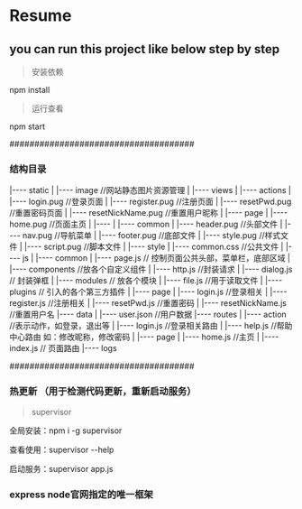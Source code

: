 # Resume

## you can run this project like below step by step
 
> 安装依赖

  npm install 

> 运行查看

  npm start

#####################################

### 结构目录


|---- static
|     |---- image //网站静态图片资源管理
|     |---- views
|           |---- actions
|				  |---- login.pug //登录页面
|				  |---- register.pug //注册页面
|				  |---- resetPwd.pug //重置密码页面
|				  |---- resetNickName.pug //重置用户昵称
|           |---- page
|                 |---- home.pug //页面主页 
|				  |---- 
|			|---- common
|				  |---- header.pug //头部文件
|				  |---- nav.pug //导航菜单
|				  |---- footer.pug //底部文件
|				  |---- style.pug //样式文件
|				  |---- script.pug //脚本文件
|     |---- style
|           |---- common.css //公共文件
|     |---- js
|           |---- common
|                 |---- page.js // 控制页面公共头部，菜单栏，底部区域
|           |---- components //放各个自定义组件
|				  |---- http.js //封装请求
|				  |---- dialog.js // 封装弹框
|           |---- modules	// 放各个模块
|                 |---- file.js //用于读取文件
|           |---- plugins // 引入的各个第三方插件
|           |---- page 
|                 |---- login.js //登录相关 
|				  |---- register.js //注册相关
|				  |---- resetPwd.js //重置密码
|				  |---- resetNickName.js //重置用户名
|---- data
|	  |---- user.json  //用户数据
|---- routes
|     |---- action //表示动作，如登录，退出等
|           |---- login.js //登录相关路由
|           |---- help.js //帮助中心路由  如：修改昵称，修改密码
|     |---- page
|           |---- home.js //主页
|     |---- index.js  // 页面路由
|---- logs









































#####################################

### 热更新 （用于检测代码更新，重新启动服务）

> supervisor

 全局安装：npm i -g supervisor

 查看使用：supervisor --help

 启动服务：supervisor app.js


### express node官网指定的唯一框架

> 